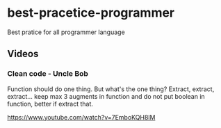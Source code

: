 # best-pracetice-programmer
Best pratice for all programmer language


## Videos

### Clean code - Uncle Bob
Function should do one thing. But what's the one thing?
Extract, extract, extract... keep max 3 augments in function and do not put boolean in function, better if extract that.

https://www.youtube.com/watch?v=7EmboKQH8lM
